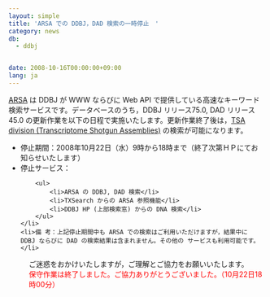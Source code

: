 ```yaml
---
layout: simple
title: 'ARSA での DDBJ，DAD 検索の一時停止　'
category: news
db:
  - ddbj


date: 2008-10-16T00:00:00+09:00
lang: ja
---
```


<a href="http://arsa.ddbj.nig.ac.jp/top-j.html">ARSA</a> は DDBJ が WWW ならびに Web API で提供している高速なキーワード検索サービスです。データベースのうち，DDBJ リリース75.0, DAD リリース45.0 の更新作業を以下の日程で実施いたします。更新作業終了後は，<a href="/ddbj/flat-file.html#LocusB#division">TSA division (Transcriptome Shotgun Assemblies)</a> の検索が可能になります。

<ul>
    <li>停止期間：2008年10月22日（水）9時から18時まで（終了次第ＨＰにてお知らせいたします）</li>
    <li>停止サービス：

        <ul>
            <li>ARSA の DDBJ, DAD 検索</li>
            <li>TXSearch からの ARSA 参照機能</li>
            <li>DDBJ HP (上部検索窓) からの DNA 検索</li>
        </ul>
    </li>
    <li>備 考：上記停止期間中も ARSA での検索はご利用いただけますが，結果中に DDBJ ならびに DAD の検索結果は含まれません。その他の サービスも利用可能です。</li>
</ul>
<dd>ご迷惑をおかけいたしますが，ご理解とご協力をお願いいたします。
<dd>
    <font color="#ff0000">保守作業は終了しました。ご協力ありがとうございました。（10月22日18時00分）</font>
</dd>
</dd>
